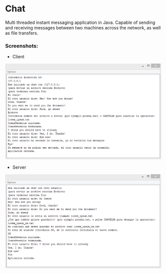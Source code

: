 # Chat

Multi threaded instant messaging application in Java. Capable of sending and receiving messages between two machines across the network, as well as file transfers.

### Screenshots:
- Client

!["Client"](/chat/screenshots/chat_conversation_screenshot_client.png "Client")

- Server

!["Server"](/chat/screenshots/chat_conversation_screenshot_server.png "Server") 

